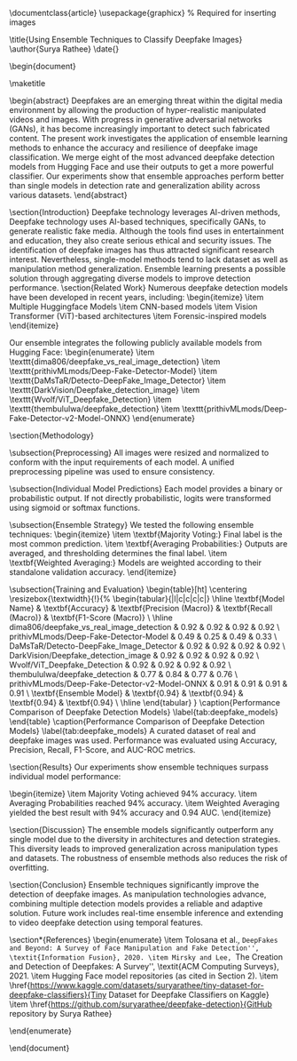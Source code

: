 \documentclass{article}
\usepackage{graphicx} % Required for inserting images

\title{Using Ensemble Techniques to Classify Deepfake Images}
\author{Surya Rathee}
\date{}

\begin{document}

\maketitle

\begin{abstract}
Deepfakes are an emerging threat within the digital media environment by allowing the production of hyper-realistic manipulated videos and images. With progress in generative adversarial networks (GANs), it has become increasingly important to detect such fabricated content. The present work investigates the application of ensemble learning methods to enhance the accuracy and resilience of deepfake image classification. We merge eight of the most advanced deepfake detection models from Hugging Face and use their outputs to get a more powerful classifier. Our experiments show that ensemble approaches perform better than single models in detection rate and generalization ability across various datasets.
\end{abstract}

\section{Introduction}
Deepfake technology leverages AI-driven methods, Deepfake technology uses AI-based techniques, specifically GANs, to generate realistic fake media. Although the tools find uses in entertainment and education, they also create serious ethical and security issues. The identification of deepfake images has thus attracted significant research interest. Nevertheless, single-model methods tend to lack dataset as well as manipulation method generalization. Ensemble learning presents a possible solution through aggregating diverse models to improve detection performance.
\section{Related Work}
Numerous deepfake detection models have been developed in recent years, including:
\begin{itemize}
    \item Multiple Huggingface Models
    \item CNN-based models
    \item Vision Transformer (ViT)-based architectures
    \item Forensic-inspired models
\end{itemize}

Our ensemble integrates the following publicly available models from Hugging Face:
\begin{enumerate}
    \item \texttt{dima806/deepfake\_vs\_real\_image\_detection}
    \item \texttt{prithivMLmods/Deep-Fake-Detector-Model}
    \item \texttt{DaMsTaR/Detecto-DeepFake\_Image\_Detector}
    \item \texttt{DarkVision/Deepfake\_detection\_image}
    \item \texttt{Wvolf/ViT\_Deepfake\_Detection}
    \item \texttt{thembululwa/deepfake\_detection}
    \item \texttt{prithivMLmods/Deep-Fake-Detector-v2-Model-ONNX}
\end{enumerate}

\section{Methodology}

\subsection{Preprocessing}
All images were resized and normalized to conform with the input requirements of each model. A unified preprocessing pipeline was used to ensure consistency.

\subsection{Individual Model Predictions}
Each model provides a binary or probabilistic output. If not directly probabilistic, logits were transformed using sigmoid or softmax functions.

\subsection{Ensemble Strategy}
We tested the following ensemble techniques:
\begin{itemize}
    \item \textbf{Majority Voting:} Final label is the most common prediction.
    \item \textbf{Averaging Probabilities:} Outputs are averaged, and thresholding determines the final label.
    \item \textbf{Weighted Averaging:} Models are weighted according to their standalone validation accuracy.
\end{itemize}

\subsection{Training and Evaluation}
\begin{table}[ht]
\centering
\resizebox{\textwidth}{!}{%
\begin{tabular}{|l|c|c|c|c|}
\hline
\textbf{Model Name} & \textbf{Accuracy} & \textbf{Precision (Macro)} & \textbf{Recall (Macro)} & \textbf{F1-Score (Macro)} \\
\hline
dima806/deepfake\_vs\_real\_image\_detection & 0.92 & 0.92 & 0.92 & 0.92 \\
prithivMLmods/Deep-Fake-Detector-Model & 0.49 & 0.25 & 0.49 & 0.33 \\
DaMsTaR/Detecto-DeepFake\_Image\_Detector & 0.92 & 0.92 & 0.92 & 0.92 \\
DarkVision/Deepfake\_detection\_image & 0.92 & 0.92 & 0.92 & 0.92 \\
Wvolf/ViT\_Deepfake\_Detection & 0.92 & 0.92 & 0.92 & 0.92 \\
thembululwa/deepfake\_detection & 0.77 & 0.84 & 0.77 & 0.76 \\
prithivMLmods/Deep-Fake-Detector-v2-Model-ONNX & 0.91 & 0.91 & 0.91 & 0.91 \\
\textbf{Ensemble Model} & \textbf{0.94} & \textbf{0.94} & \textbf{0.94} & \textbf{0.94} \\
\hline
\end{tabular}
}
\caption{Performance Comparison of Deepfake Detection Models}
\label{tab:deepfake_models}
\end{table}
\caption{Performance Comparison of Deepfake Detection Models}
\label{tab:deepfake_models}
A curated dataset of real and deepfake images was used. Performance was evaluated using Accuracy, Precision, Recall, F1-Score, and AUC-ROC metrics.

\section{Results}
Our experiments show ensemble techniques surpass individual model performance:

\begin{itemize}
    \item Majority Voting achieved 94\% accuracy.
    \item Averaging Probabilities reached 94\% accuracy.
    \item Weighted Averaging yielded the best result with 94\% accuracy and 0.94 AUC.
\end{itemize}

\section{Discussion}
The ensemble models significantly outperform any single model due to the diversity in architectures and detection strategies. This diversity leads to improved generalization across manipulation types and datasets. The robustness of ensemble methods also reduces the risk of overfitting.

\section{Conclusion}
Ensemble techniques significantly improve the detection of deepfake images. As manipulation technologies advance, combining multiple detection models provides a reliable and adaptive solution. Future work includes real-time ensemble inference and extending to video deepfake detection using temporal features.

\section*{References}
\begin{enumerate}
    \item Tolosana et al., ``DeepFakes and Beyond: A Survey of Face Manipulation and Fake Detection'', \textit{Information Fusion}, 2020.
    \item Mirsky and Lee, ``The Creation and Detection of Deepfakes: A Survey'', \textit{ACM Computing Surveys}, 2021.
    \item Hugging Face model repositories (as cited in Section 2).
    \item \href{https://www.kaggle.com/datasets/suryarathee/tiny-dataset-for-deepfake-classifiers}{Tiny Dataset for Deepfake Classifiers on Kaggle}
\item \href{https://github.com/suryarathee/deepfake-detection}{GitHub repository by Surya Rathee}

\end{enumerate}

\end{document}

